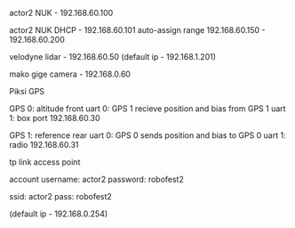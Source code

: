 actor2 NUK - 192.168.60.100

actor2 NUK DHCP - 192.168.60.101
    auto-assign range
                  192.168.60.150 - 192.168.60.200

velodyne lidar - 192.168.60.50
    (default ip - 192.168.1.201)

mako gige camera - 192.168.0.60

Piksi GPS

GPS 0:
    altitude
    front
    uart 0: GPS 1
        recieve position and bias from GPS 1
    uart 1: box port
    192.168.60.30

GPS 1:
    reference
    rear
    uart 0: GPS 0
        sends position and bias to GPS 0
    uart 1: radio
    192.168.60.31


tp link access point

  account
    username: actor2
    password: robofest2
    
  ssid: actor2
  pass: robofest2
  
  (default ip - 192.168.0.254)
